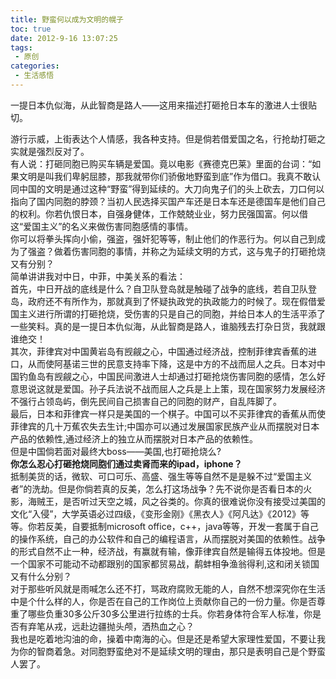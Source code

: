 ```yaml
---
title: 野蛮何以成为文明的幌子
toc: true
date: 2012-9-16 13:07:25
tags:
 - 原创
categories:
 - 生活感悟
---
```

一提日本仇似海，从此智商是路人——这用来描述打砸抢日本车的激进人士很贴切。  

游行示威，上街表达个人情感，我各种支持。但是倘若借爱国之名，行抢劫打砸之实就是强烈反对了。  
有人说：打砸同胞已购买车辆是爱国。竟以电影《赛德克巴莱》里面的台词：“如果文明是叫我们卑躬屈膝，那我就带你们骄傲地野蛮到底”作为借口。我真不敢认同中国的文明是通过这种“野蛮”得到延续的。大刀向鬼子们的头上砍去，刀口何以指向了国内同胞的脖颈？当初人民选择买国产车还是日本车还是德国车是他们自己的权利。你若仇恨日本，自强身健体，工作兢兢业业，努力民强国富。何以借这“爱国主义”的名义来做伤害同胞感情的事情。  
你可以将拳头挥向小偷，强盗，强奸犯等等，制止他们的作恶行为。何以自己到成为了强盗？做着伤害同胞的事情，并称之为延续文明的方式，这与鬼子的打砸抢烧又有分别？  
简单讲讲我对中日，中菲，中美关系的看法：  
首先，中日开战的底线是什么？自卫队登岛就是触碰了战争的底线，若自卫队登岛，政府还不有所作为，那就真到了怀疑执政党的执政能力的时候了。现在假借爱国主义进行所谓的打砸抢烧，受伤害的只是自己的同胞，并给日本人的生活平添了一些笑料。真的是一提日本仇似海，从此智商是路人，谁脑残去打杂日货，我就跟谁绝交！  
其次，菲律宾对中国黄岩岛有觊觎之心，中国通过经济战，控制菲律宾香蕉的进口，从而使阿基诺三世的民意支持率下降，这是中方的不战而屈人之兵。日本对中国钓鱼岛有觊觎之心，中国民间激进人士却通过打砸抢烧伤害同胞的感情，怎么好意思说这就是爱国。孙子兵法说不战而屈人之兵是上上策，现在国家努力发展经济不强行占领岛屿，倒先民间自己损害自己的同胞的财产，自乱阵脚了。  
最后，日本和菲律宾一样只是美国的一个棋子。中国可以不买菲律宾的香蕉从而使菲律宾的几十万蕉农失去生计;中国亦可以通过发展国家民族产业从而摆脱对日本产品的依赖性,通过经济上的独立从而摆脱对日本产品的依赖性。  
但是中国倘若面对最终大boss——美国,也打砸抢烧么?  
**你怎么忍心打砸抢烧同胞们通过卖肾而来的ipad，iphone？**  
抵制美货的话，微软、可口可乐、高盛、强生等等自然不是是躲不过“爱国主义者”的洗劫。但是你倘若真的反美，怎么打这场战争？先不说你是否看日本的火影，海贼王，是否听过天空之城，风之谷类的。你真的很难说你没有接受过美国的文化“入侵”，大学英语必过四级，《变形金刚》《黑衣人》《阿凡达》《2012》等等。你若反美，自要抵制microsoft office，c++，java等等，开发一套属于自己的操作系统，自己的办公软件和自己的编程语言，从而摆脱对美国的依赖性。战争的形式自然不止一种，经济战，有赢就有输，像菲律宾自然是输得五体投地。但是一个国家不可能动不动都跟别的国家都贸易战，鹬蚌相争渔翁得利,这和闭关锁国又有什么分别？  
对于那些听风就是雨喊怎么还不打，骂政府腐败无能的人，自然不想深究你在生活中是个什么样的人，你是否在自己的工作岗位上贡献你自己的一份力量。你是否尊重了哪些负重30多公斤30多公里进行拉练的士兵。你若身体符合军人标准，你是否有弃笔从戎，远赴边疆抛头颅，洒热血之心？  
我也是吃着地沟油的命，操着中南海的心。但是还是希望大家理性爱国，不要让我为你的智商着急。对同胞野蛮绝对不是延续文明的理由，那只是表明自己是个野蛮人罢了。